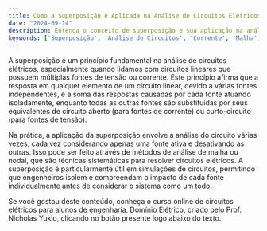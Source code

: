 ```yaml
---
title: Como a Superposição é Aplicada na Análise de Circuitos Elétricos?
date: "2024-09-14"
description: Entenda o conceito de superposição e sua aplicação na análise de circuitos elétricos.
keywords: ['Superposição', 'Análise de Circuitos', 'Corrente', 'Malha', 'Nodal']
---
```


A superposição é um princípio fundamental na análise de circuitos elétricos, especialmente quando lidamos com circuitos lineares que possuem múltiplas fontes de tensão ou corrente. Este princípio afirma que a resposta em qualquer elemento de um circuito linear, devido a várias fontes independentes, é a soma das respostas causadas por cada fonte atuando isoladamente, enquanto todas as outras fontes são substituídas por seus equivalentes de circuito aberto (para fontes de corrente) ou curto-circuito (para fontes de tensão).

Na prática, a aplicação da superposição envolve a análise do circuito várias vezes, cada vez considerando apenas uma fonte ativa e desativando as outras. Isso pode ser feito através de métodos de análise de malha ou nodal, que são técnicas sistemáticas para resolver circuitos elétricos. A superposição é particularmente útil em simulações de circuitos, permitindo que engenheiros isolem e compreendam o impacto de cada fonte individualmente antes de considerar o sistema como um todo.

Se você gostou deste conteúdo, conheça o curso online de circuitos elétricos para alunos de engenharia, Domínio Elétrico, criado pelo Prof. Nicholas Yukio, clicando no botão presente logo abaixo do texto.